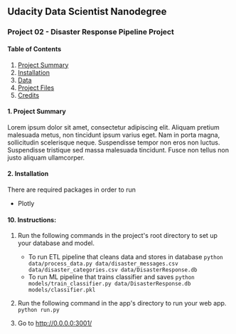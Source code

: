 ## Udacity Data Scientist Nanodegree

### Project 02 - Disaster Response Pipeline Project

#### Table of Contents
1. [Project Summary](#summary)
2. [Installation](#installation)
3. [Data](#data)
4. [Project Files](#project_files)
5. [Credits](#credits)

#### 1. Project Summary <a name="summary"></a>

Lorem ipsum dolor sit amet, consectetur adipiscing elit. Aliquam pretium malesuada metus, non tincidunt ipsum varius eget. Nam in porta magna, sollicitudin scelerisque neque. Suspendisse tempor non eros non luctus. Suspendisse tristique sed massa malesuada tincidunt. Fusce non tellus non justo aliquam ullamcorper. 

#### 2. Installation <a name="installation"></a>
There are required packages in order to run 

- Plotly

#### 10. Instructions:
1. Run the following commands in the project's root directory to set up your database and model.

    - To run ETL pipeline that cleans data and stores in database
        `python data/process_data.py data/disaster_messages.csv data/disaster_categories.csv data/DisasterResponse.db`
    - To run ML pipeline that trains classifier and saves
        `python models/train_classifier.py data/DisasterResponse.db models/classifier.pkl`

2. Run the following command in the app's directory to run your web app.
    `python run.py`

3. Go to http://0.0.0.0:3001/
